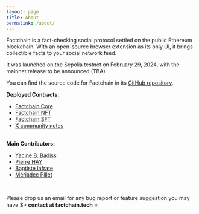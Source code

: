 ```yaml
---
layout: page
title: About
permalink: /about/
---
```


Factchain is a fact-checking social protocol settled on the public Ethereum blockchain. With an open-source browser extension as its only UI, it brings collectible facts to your social network feed.

It was launched on the Sepolia testnet on February 29, 2024, with the mainnet release to be announced (TBA)

You can find the source code for Factchain in its [GitHub repository](https://github.com/factchain/factchain-community).

**Deployed Contracts:**
<ul class='container' style='display list-item;'>
<li><a href="https://sepolia.etherscan.io/address/0x3b5946b3bd79c2B211E49c3149872f1d66223AE7">Factchain Core</a></li>
<li><a href="https://sepolia.etherscan.io/address/0x5818764B4272f4eCff170216abE99D36c0c41622">Factchain NFT</a></li>
<li><a href="https://sepolia.etherscan.io/address/0xF9408EB2C2219E28aEFB32035c49d491880650A2">Factchain SFT</a></li>
<li><a href="https://sepolia.etherscan.io/address/0xaC51f5E2664aa966c678Dc935E0d853d3495A48C">X community notes</a></li>
<br>
</ul>

**Main Contributors:**
<ul class='container' style='display list-item;'>
<li> <a href="https://twitter.com/YBadiss">Yacine B. Badiss</a></li>
<li> <a href="https://twitter.com/rektorship">Pierre HAY</a></li>
<li> <a href="https://twitter.com/copeverse">Baptiste Iafrate</a></li>
<li> <a href="https://twitter.com/loomisBroom">Mériadec Pillet</a></li>
</ul>

<br>

Please drop us an email for any bug report or feature suggestion you may have $> **contact at factchain.tech** ⭐ 
